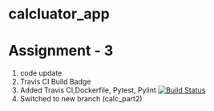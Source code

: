 # calcluator_app

#  Assignment - 3


1. code update
2. Travis CI Build Badge 
3. Added Travis CI,Dockerfile, Pytest, Pylint
[![Build Status](https://app.travis-ci.com/sivaninimmana009/calcluator_app.svg?branch=main)](https://app.travis-ci.com/sivaninimmana009/calcluator_app)
4. Switched to new branch (calc_part2)

